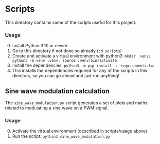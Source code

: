 # Scripts
This directory contains some of the scripts useful for this project.

### Usage
0. Install Python 3.10 or newer
1. Go to this directory if not done so already (`cd scripts`)
2. Create and activate a virtual environment with python3: `mkdir .venv; python3 -m venv .venv; source .venv/bin/activate`
3. Install the dependencies: `python3 -m pip install -r requirements.txt`
4. This installs the dependencies required for any of the scripts in this directory, so you can go ahead and just run anything!

## Sine wave modulation calculation
The `sine_wave_modulation.py` script generates a set of plots and maths related to 
modulating a sine wave on a PWM signal. 

### Usage
0. Activate the virtual environment (described in scripts/usage above)
1. Run the script: `python3 sine_wave_modulation.py`
